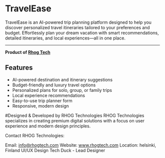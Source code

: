 # TravelEase

TravelEase is an AI-powered trip planning platform designed to help you discover personalized travel itineraries tailored to your preferences and budget. Effortlessly plan your dream vacation with smart recommendations, detailed itineraries, and local experiences—all in one place.

---

**Product of [Rhog Tech](https://rhogtech.com)**

## Features
- AI-powered destination and itinerary suggestions
- Budget-friendly and luxury travel options
- Personalized plans for solo, group, or family trips
- Local experience recommendations
- Easy-to-use trip planner form
- Responsive, modern design

#Designed & Developed by RHOG Technologies
RHOG Technologies specializes in creating premium digital solutions with a focus on user experience and modern design principles.

Contact RHOG Technologies:

Email: info@rhogtech.com
Website: www.rhogtech.com
Location: helsinki, Finland
UI/UX Design
Tech Duck - Lead Designer